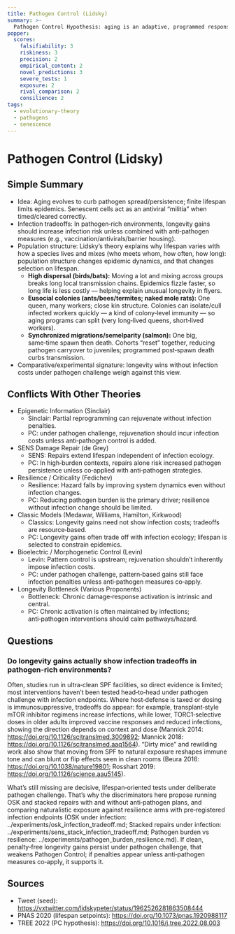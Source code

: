 ```yaml
---
title: Pathogen Control (Lidsky)
summary: >-
  Pathogen Control Hypothesis: aging is an adaptive, programmed response shaped by infectious disease dynamics; limiting lifespan reduces pathogen persistence and spread. Cellular senescence functions as an antiviral “immune militia.”
popper:
  scores:
    falsifiability: 3
    riskiness: 3
    precision: 2
    empirical_content: 2
    novel_predictions: 3
    severe_tests: 1
    exposure: 2
    rival_comparison: 2
    consilience: 2
tags:
  - evolutionary-theory
  - pathogens
  - senescence
---
```


# Pathogen Control (Lidsky)

## Simple Summary

- Idea: Aging evolves to curb pathogen spread/persistence; finite lifespan limits epidemics. Senescent cells act as an antiviral “militia” when timed/cleared correctly.
- Infection tradeoffs: In pathogen‑rich environments, longevity gains should increase infection risk unless combined with anti‑pathogen measures (e.g., vaccination/antivirals/barrier housing).
 - Population structure: Lidsky’s theory explains why lifespan varies with how a species lives and mixes (who meets whom, how often, how long): population structure changes epidemic dynamics, and that changes selection on lifespan.
   <ul>
     <li><strong>High dispersal (birds/bats):</strong> Moving a lot and mixing across groups breaks long local transmission chains. Epidemics fizzle faster, so long life is less costly — helping explain unusual longevity in flyers.</li>
     <li><strong>Eusocial colonies (ants/bees/termites; naked mole rats):</strong> One queen, many workers; close kin structure. Colonies can isolate/cull infected workers quickly — a kind of colony‑level immunity — so aging programs can split (very long‑lived queens, short‑lived workers).</li>
     <li><strong>Synchronized migrations/semelparity (salmon):</strong> One big, same‑time spawn then death. Cohorts “reset” together, reducing pathogen carryover to juveniles; programmed post‑spawn death curbs transmission.</li>
   </ul>
- Comparative/experimental signature: longevity wins without infection costs under pathogen challenge weigh against this view.

## Conflicts With Other Theories

<ul>
  <li>Epigenetic Information (Sinclair)
    <ul>
      <li>Sinclair: Partial reprogramming can rejuvenate without infection penalties.</li>
      <li>PC: under pathogen challenge, rejuvenation should incur infection costs unless anti‑pathogen control is added.</li>
    </ul>
  </li>
  <li>SENS Damage Repair (de Grey)
    <ul>
      <li>SENS: Repairs extend lifespan independent of infection ecology.</li>
      <li>PC: In high‑burden contexts, repairs alone risk increased pathogen persistence unless co‑applied with anti‑pathogen strategies.</li>
    </ul>
  </li>
  <li>Resilience / Criticality (Fedichev)
    <ul>
      <li>Resilience: Hazard falls by improving system dynamics even without infection changes.</li>
      <li>PC: Reducing pathogen burden is the primary driver; resilience without infection change should be limited.</li>
    </ul>
  </li>
  <li>Classic Models (Medawar, Williams, Hamilton, Kirkwood)
    <ul>
      <li>Classics: Longevity gains need not show infection costs; tradeoffs are resource‑based.</li>
      <li>PC: Longevity gains often trade off with infection ecology; lifespan is selected to constrain epidemics.</li>
    </ul>
  </li>
  <li>Bioelectric / Morphogenetic Control (Levin)
    <ul>
      <li>Levin: Pattern control is upstream; rejuvenation shouldn’t inherently impose infection costs.</li>
      <li>PC: under pathogen challenge, pattern‑based gains still face infection penalties unless anti‑pathogen measures co‑apply.</li>
    </ul>
  </li>
  <li>Longevity Bottleneck (Various Proponents)
    <ul>
      <li>Bottleneck: Chronic damage‑response activation is intrinsic and central.</li>
      <li>PC: Chronic activation is often maintained by infections; anti‑pathogen interventions should calm pathways/hazard.</li>
    </ul>
  </li>
</ul>

## Questions

### Do longevity gains actually show infection tradeoffs in pathogen‑rich environments?

Often, studies run in ultra‑clean SPF facilities, so direct evidence is limited; most interventions haven’t been tested head‑to‑head under pathogen challenge with infection endpoints. Where host‑defense is taxed or dosing is immunosuppressive, tradeoffs do appear: for example, transplant‑style mTOR inhibitor regimens increase infections, while lower, TORC1‑selective doses in older adults improved vaccine responses and reduced infections, showing the direction depends on context and dose (Mannick 2014: https://doi.org/10.1126/scitranslmed.3009892; Mannick 2018: https://doi.org/10.1126/scitranslmed.aaq1564). “Dirty mice” and rewilding work also show that moving from SPF to natural exposure reshapes immune tone and can blunt or flip effects seen in clean rooms (Beura 2016: https://doi.org/10.1038/nature19801; Rosshart 2019: https://doi.org/10.1126/science.aau5145).

What’s still missing are decisive, lifespan‑oriented tests under deliberate pathogen challenge. That’s why the discriminators here propose running OSK and stacked repairs with and without anti‑pathogen plans, and comparing naturalistic exposure against resilience arms with pre‑registered infection endpoints (OSK under infection: ../experiments/osk_infection_tradeoff.md; Stacked repairs under infection: ../experiments/sens_stack_infection_tradeoff.md; Pathogen burden vs resilience: ../experiments/pathogen_burden_resilience.md). If clean, penalty‑free longevity gains persist under pathogen challenge, that weakens Pathogen Control; if penalties appear unless anti‑pathogen measures co‑apply, it supports it.

## Sources

- Tweet (seed): https://vxtwitter.com/lidskypeter/status/1962526281863508444
- PNAS 2020 (lifespan setpoints): https://doi.org/10.1073/pnas.1920988117
- TREE 2022 (PC hypothesis): https://doi.org/10.1016/j.tree.2022.08.003
